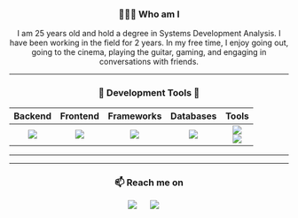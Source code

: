 <h3 align="center">👨🏽‍💻 Who am I</h3>
<p align="center">
  <bold>I am 25 years old and hold a degree in Systems Development Analysis. I have been working in the field for 2 years. In my free time, I enjoy going out, going to the cinema, playing the guitar, gaming, and engaging in conversations with friends.</bold>
</p>

<hr />

<div align="center">
    <h3 align="center">🔭 Development Tools 💬 </h3>
    
|  Backend  |   Frontend   |    Frameworks  |  Databases   |    Tools    |
|   :---:   |     :---:    |     :---:      |    :---:     |    :---:    |
| <img src="https://skillicons.dev/icons?i=javascript,nodejs,express,sequelize,php" /> | <img src="https://skillicons.dev/icons?i=html,css,jquery" /> | <img src="https://skillicons.dev/icons?i=react,tailwind,vite,bootstrap" />  | <img src="https://skillicons.dev/icons?i=mysql" /> | <img src="https://skillicons.dev/icons?i=vscode,git,docker" /><br/><img align="center" src="https://skillicons.dev/icons?i=github" /> |

</div>

<hr />

<!-- PROJECTS -->
<!-- <h3 align="center">🚀 Projects</h3>
<p align="center">

  <a target="_blank" href="https://llama.la/" style="text-decoration: none;">
    <img src="https://llama.la/wp-content/themes/llama/assets/img/logos-icones/logo.png" width="100" alt="Llama" />
  </a>
  &nbsp;&nbsp;&nbsp;&nbsp;
  

  <a target="_blank" href="https://orthox.com.br/" style="text-decoration: none;">
    <img src="https://orthox.com.br/wp-content/themes/ortho-x/assets/img/logo.png" width="100" alt="Orthox" />
  </a>
  &nbsp;&nbsp;&nbsp;&nbsp;
  

  <a target="_blank" href="https://www.meuapenolitoral.com.br/" style="text-decoration: none;">
    <img src="https://www.credlarconstrutora.com.br/wp-content/uploads/2023/04/Credlar-Horizontal-e1682632221446.png" width="100" alt="Credlar Construtora" />
  </a>
  &nbsp;&nbsp;&nbsp;&nbsp;
  

  <a target="_blank" href="https://www.wesmilesorocaba.com.br/" style="text-decoration: none;">
    <img src="https://www.wesmilesorocaba.com.br/wp-content/themes/we-smile/assets/img/logo.png" width="100" alt="Wes Miles" />
  </a>
  &nbsp;&nbsp;&nbsp;&nbsp;
  

  <a target="_blank" href="https://alpidistribuidora.com.br/" style="text-decoration: none;">
    <img src="https://alpidistribuidora.com.br/wp-content/themes/alpi-distribuidora/assets/img/logo-alpi.png" width="100" alt="Alpi Distribuidora" />
  </a>
</p> -->
 
<hr />

<!-- CONTACT -->
<h3  align="center">📫 Reach me on</h3>
<p align="center">
  <!-- Linkedin -->
  <a target="_blank" href="https://www.linkedin.com/in/leonardorosa1/" style="text-decoration: none;">
    <img src="https://img.shields.io/badge/linkedin-%230077B5.svg?&style=for-the-badge&logo=linkedin&logoColor=white" />
  </a>
  &nbsp;&nbsp;&nbsp;&nbsp;
  
  <!-- Email (Outlook) -->
  <a href="mailto:leonardo.rosa.silva@outlook.com.br" style="text-decoration: none;" target="_blank">
    <img src="https://img.shields.io/badge/Outlook-0078D4?style=for-the-badge&logo=microsoft-outlook&logoColor=white" />
  </a>
  &nbsp;&nbsp;&nbsp;&nbsp;
</p>
